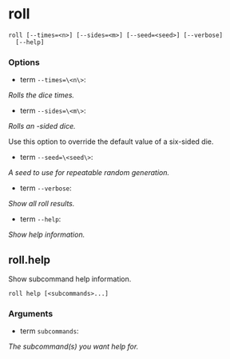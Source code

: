 # roll

<!-- Generated by swift-argument-parser -->

```
roll [--times=<n>] [--sides=<m>] [--seed=<seed>] [--verbose]
  [--help]
```

### Options

- term `--times=\<n\>`:

*Rolls the dice <n> times.*


- term `--sides=\<m\>`:

*Rolls an <m>-sided dice.*

Use this option to override the default value of a six-sided die.


- term `--seed=\<seed\>`:

*A seed to use for repeatable random generation.*


- term `--verbose`:

*Show all roll results.*


- term `--help`:

*Show help information.*


## roll.help

Show subcommand help information.

```
roll help [<subcommands>...]
```

### Arguments

- term `subcommands`:

*The subcommand(s) you want help for.*
